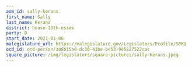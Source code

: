 ```yaml
---
aom_id: sally-kerans
first_name: Sally
last_name: Kerans
district: house-13th-essex
party: D
start_date: 2021-01-06
malegislature_url: https://malegislature.gov/Legislators/Profile/SPK1
ocd_id: ocd-person/308b15a0-dc30-41be-be53-9e5827522cac
square_picture: /img/legislators/square-pictures/sally-kerans.jpeg
---
```

